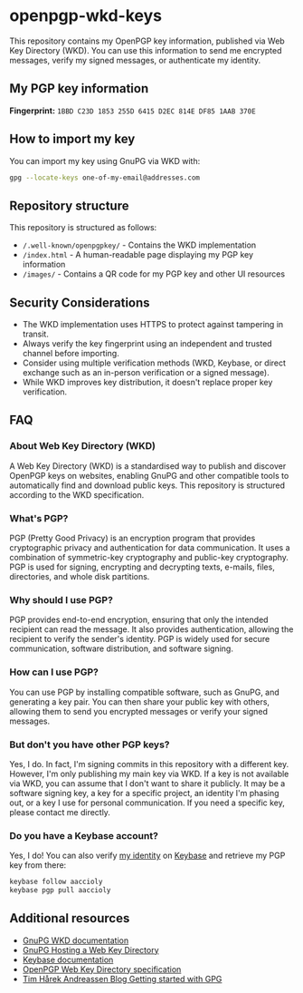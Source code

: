 # openpgp-wkd-keys

This repository contains my OpenPGP key information, published via Web Key Directory (WKD). You can use this information
to send me encrypted messages, verify my signed messages, or authenticate my identity.

## My PGP key information

**Fingerprint:** `1BBD C23D 1853 255D 6415 D2EC 814E DF85 1AAB 370E`

## How to import my key

You can import my key using GnuPG via WKD with:

```sh
gpg --locate-keys one-of-my-email@addresses.com
```

## Repository structure

This repository is structured as follows:

- `/.well-known/openpgpkey/` - Contains the WKD implementation
- `/index.html` - A human-readable page displaying my PGP key information
- `/images/` - Contains a QR code for my PGP key and other UI resources

## Security Considerations

- The WKD implementation uses HTTPS to protect against tampering in transit.
- Always verify the key fingerprint using an independent and trusted channel before importing.
- Consider using multiple verification methods (WKD, Keybase, or direct exchange such as an in-person verification or a
signed message).
- While WKD improves key distribution, it doesn't replace proper key verification.

## FAQ

### About Web Key Directory (WKD)

A Web Key Directory (WKD) is a standardised way to publish and discover OpenPGP keys on websites, enabling GnuPG and
other compatible tools to automatically find and download public keys. This repository is structured according to the
WKD specification.

### What's PGP?

PGP (Pretty Good Privacy) is an encryption program that provides cryptographic privacy and authentication for data
communication. It uses a combination of symmetric-key cryptography and public-key cryptography. PGP is used for signing,
encrypting and decrypting texts, e-mails, files, directories, and whole disk partitions.

### Why should I use PGP?

PGP provides end-to-end encryption, ensuring that only the intended recipient can read the message. It also provides
authentication, allowing the recipient to verify the sender's identity. PGP is widely used for secure communication,
software distribution, and software signing.

### How can I use PGP?

You can use PGP by installing compatible software, such as GnuPG, and generating a key pair. You can then share your
public key with others, allowing them to send you encrypted messages or verify your signed messages.

### But don't you have other PGP keys?

Yes, I do. In fact, I'm signing commits in this repository with a different key. However, I'm only publishing my main
key via WKD. If a key is not available via WKD, you can assume that I don't want to share it publicly. It may be a
software signing key, a key for a specific project, an identity I'm phasing out, or a key I use for personal
communication. If you need a specific key, please contact me directly.

### Do you have a Keybase account?

Yes, I do! You can also verify [my identity](https://keybase.io/aaccioly) on [Keybase](https://keybase.io) and retrieve
my PGP key from there:

```sh
keybase follow aaccioly
keybase pgp pull aaccioly
```

## Additional resources

- [GnuPG WKD documentation](https://wiki.gnupg.org/WKD)
- [GnuPG Hosting a Web Key Directory](https://wiki.gnupg.org/WKDHosting)
- [Keybase documentation](https://book.keybase.io/docs)
- [OpenPGP Web Key Directory specification](https://datatracker.ietf.org/doc/html/draft-koch-openpgp-webkey-service)
- [Tim Hårek Andreassen Blog Getting started with GPG](https://timharek.no/blog/getting-started-gpg/)

